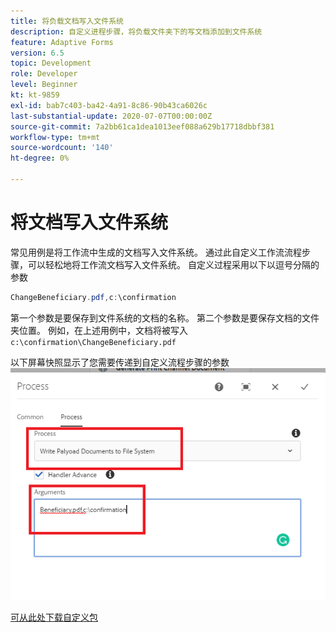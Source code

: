```yaml
---
title: 将负载文档写入文件系统
description: 自定义进程步骤，将负载文件夹下的写文档添加到文件系统
feature: Adaptive Forms
version: 6.5
topic: Development
role: Developer
level: Beginner
kt: kt-9859
exl-id: bab7c403-ba42-4a91-8c86-90b43ca6026c
last-substantial-update: 2020-07-07T00:00:00Z
source-git-commit: 7a2bb61ca1dea1013eef088a629b17718dbbf381
workflow-type: tm+mt
source-wordcount: '140'
ht-degree: 0%

---
```


# 将文档写入文件系统

常见用例是将工作流中生成的文档写入文件系统。
通过此自定义工作流流程步骤，可以轻松地将工作流文档写入文件系统。
自定义过程采用以下以逗号分隔的参数

```java
ChangeBeneficiary.pdf,c:\confirmation
```

第一个参数是要保存到文件系统的文档的名称。 第二个参数是要保存文档的文件夹位置。 例如，在上述用例中，文档将被写入 `c:\confirmation\ChangeBeneficiary.pdf`

以下屏幕快照显示了您需要传递到自定义流程步骤的参数
![write-payload-file-system](assets/write-payload-file-system.png)

[可从此处下载自定义包](/help/forms/assets/common-osgi-bundles/SetValueApp.core-1.0-SNAPSHOT.jar)
